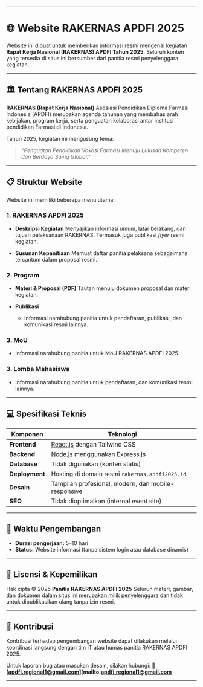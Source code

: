 
---

# 🌐 Website RAKERNAS APDFI 2025

Website ini dibuat untuk memberikan informasi resmi mengenai kegiatan **Rapat Kerja Nasional (RAKERNAS) APDFI Tahun 2025**.
Seluruh konten yang tersedia di situs ini bersumber dari panitia resmi penyelenggara kegiatan.

---

## 🏛 Tentang RAKERNAS APDFI 2025

**RAKERNAS (Rapat Kerja Nasional)** Asosiasi Pendidikan Diploma Farmasi Indonesia (APDFI) merupakan agenda tahunan yang membahas arah kebijakan, program kerja, serta penguatan kolaborasi antar institusi pendidikan Farmasi di Indonesia.

Tahun 2025, kegiatan ini mengusung tema:

> *“Penguatan Pendidikan Vokasi Farmasi Menuju Lulusan Kompeten dan Berdaya Saing Global.”*

---

## 📋 Struktur Website

Website ini memiliki beberapa menu utama:

### 1. **RAKERNAS APDFI 2025**

* **Deskripsi Kegiatan**
  Menyajikan informasi umum, latar belakang, dan tujuan pelaksanaan RAKERNAS.
  Termasuk juga publikasi *flyer* resmi kegiatan.

* **Susunan Kepanitiaan**
  Memuat daftar panitia pelaksana sebagaimana tercantum dalam proposal resmi.

### 2. **Program**

* **Materi & Proposal (PDF)**
  Tautan menuju dokumen proposal dan materi kegiatan.

* **Publikasi**
  * Informasi narahubung panitia untuk pendaftaran, publikasi, dan komunikasi resmi lainnya.

### 3. **MoU**

* Informasi narahubung panitia untuk MoU RAKERNAS APDFI 2025.

### 3. **Lomba Mahasiswa**

* Informasi narahubung panitia untuk pendaftaran, dan komunikasi resmi lainnya.

---

## 💻 Spesifikasi Teknis

| Komponen       | Teknologi                                             |
| -------------- | ----------------------------------------------------- |
| **Frontend**   | [React.js](https://reactjs.org/) dengan Tailwind CSS  |
| **Backend**    | [Node.js](https://nodejs.org/) menggunakan Express.js |
| **Database**   | Tidak digunakan (konten statis)                       |
| **Deployment** | Hosting di domain resmi `rakernas.apdfi2025.id`       |
| **Desain**     | Tampilan profesional, modern, dan mobile-responsive   |
| **SEO**        | Tidak dioptimalkan (internal event site)              |

---

## 📆 Waktu Pengembangan

* **Durasi pengerjaan:** 5–10 hari
* **Status:** Website informasi (tanpa sistem login atau database dinamis)

---

## 📜 Lisensi & Kepemilikan

Hak cipta © 2025 **Panitia RAKERNAS APDFI 2025**
Seluruh materi, gambar, dan dokumen dalam situs ini merupakan milik penyelenggara dan tidak untuk dipublikasikan ulang tanpa izin resmi.

---

## 🤝 Kontribusi

Kontribusi terhadap pengembangan website dapat dilakukan melalui koordinasi langsung dengan tim IT atau humas panitia RAKERNAS APDFI 2025.

Untuk laporan bug atau masukan desain, silakan hubungi:
📧 **[apdfi.regional1@gmail.com](mailto:apdfi.regional1@gmail.com**

---
